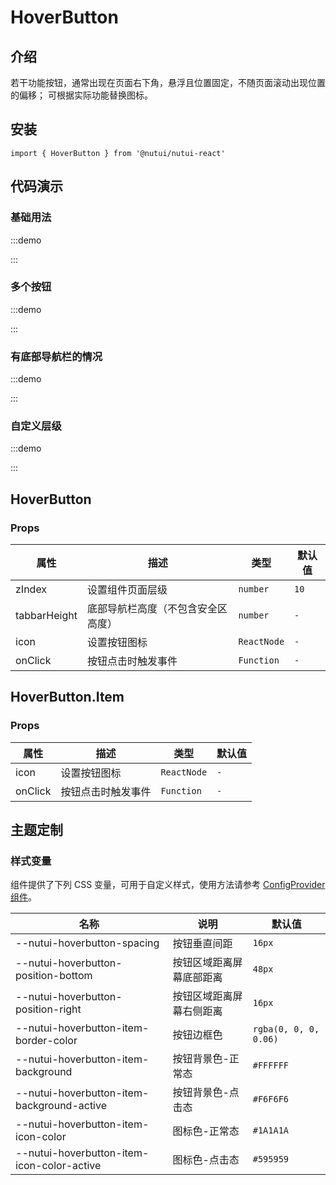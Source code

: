 # HoverButton

## 介绍

若干功能按钮，通常出现在页面右下角，悬浮且位置固定，不随页面滚动出现位置的偏移； 可根据实际功能替换图标。

## 安装

```tsx
import { HoverButton } from '@nutui/nutui-react'
```

## 代码演示

### 基础用法

:::demo

<CodeBlock src='h5/demo1.tsx'></CodeBlock>

:::

### 多个按钮

:::demo

<CodeBlock src='h5/demo2.tsx'></CodeBlock>

:::

### 有底部导航栏的情况

:::demo

<CodeBlock src='h5/demo3.tsx'></CodeBlock>

:::

### 自定义层级

:::demo

<CodeBlock src='h5/demo4.tsx'></CodeBlock>

:::

## HoverButton

### Props

| 属性 | 描述 | 类型 | 默认值 |
| --- | --- | --- | --- |
| zIndex | 设置组件页面层级 | `number` | `10` |
| tabbarHeight | 底部导航栏高度（不包含安全区高度） | `number` | `-` |
| icon | 设置按钮图标 | `ReactNode` | `-` |
| onClick | 按钮点击时触发事件 | `Function` | `-` |

## HoverButton.Item

### Props

| 属性 | 描述 | 类型 | 默认值 |
| --- | --- | --- | --- |
| icon | 设置按钮图标 | `ReactNode` | `-` |
| onClick | 按钮点击时触发事件 | `Function` | `-` |

## 主题定制

### 样式变量

组件提供了下列 CSS 变量，可用于自定义样式，使用方法请参考 [ConfigProvider 组件](#/zh-CN/component/configprovider)。

| 名称 | 说明 | 默认值 |
| --- | --- | --- |
| \--nutui-hoverbutton-spacing | 按钮垂直间距 | `16px` |
| \--nutui-hoverbutton-position-bottom | 按钮区域距离屏幕底部距离 | `48px` |
| \--nutui-hoverbutton-position-right | 按钮区域距离屏幕右侧距离 | `16px` |
| \--nutui-hoverbutton-item-border-color | 按钮边框色 | `rgba(0, 0, 0, 0.06)` |
| \--nutui-hoverbutton-item-background | 按钮背景色-正常态 | `#FFFFFF` |
| \--nutui-hoverbutton-item-background-active | 按钮背景色-点击态 | `#F6F6F6` |
| \--nutui-hoverbutton-item-icon-color | 图标色-正常态 | `#1A1A1A` |
| \--nutui-hoverbutton-item-icon-color-active | 图标色-点击态 | `#595959` |